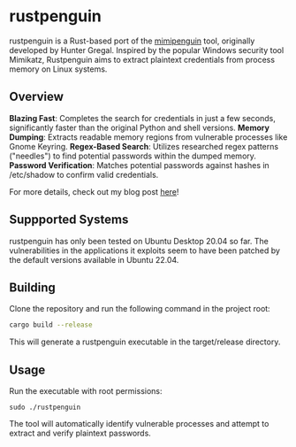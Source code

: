 # rustpenguin

rustpenguin is a Rust-based port of the [mimipenguin](https://github.com/huntergregal/mimipenguin) tool, originally developed by Hunter Gregal. Inspired by the popular Windows security tool Mimikatz, Rustpenguin aims to extract plaintext credentials from process memory on Linux systems.

## Overview
**Blazing Fast**: Completes the search for credentials in just a few seconds, significantly faster than the original Python and shell versions.
**Memory Dumping**: Extracts readable memory regions from vulnerable processes like Gnome Keyring.
**Regex-Based Search**: Utilizes researched regex patterns ("needles") to find potential passwords within the dumped memory.
**Password Verification**: Matches potential passwords against hashes in /etc/shadow to confirm valid credentials.

For more details, check out my blog post [here](https://akshayrohatgi.com/blog/posts/rustpenguin)!

## Suppported Systems
rustpenguin has only been tested on Ubuntu Desktop 20.04 so far. The vulnerabilities in the applications it exploits seem to have been patched by the default versions available in Ubuntu 22.04.

## Building
Clone the repository and run the following command in the project root:

```bash
cargo build --release
```
This will generate a rustpenguin executable in the target/release directory.

## Usage
Run the executable with root permissions:
```
sudo ./rustpenguin
```
The tool will automatically identify vulnerable processes and attempt to extract and verify plaintext passwords.

